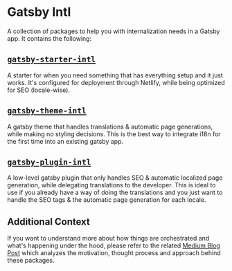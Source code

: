 # Gatsby Intl

A collection of packages to help you with internalization needs in a Gatsby app. It contains the following:

## [`gatsby-starter-intl`](https://github.com/3nvi/gatsby-intl/tree/master/packages/gatsby-starter-intl)

A starter for when you need something that has everything setup and it just works. It's configured
for deployment through Netlify, while being optimized for SEO (locale-wise).

## [`gatsby-theme-intl`](https://github.com/3nvi/gatsby-intl/tree/master/packages/gatsby-theme-intl)

A gatsby theme that handles translations & automatic page generations, while making no styling decisions.
This is the best way to integrate i18n for the first time into an existing gatsby app.

## [`gatsby-plugin-intl`](https://github.com/3nvi/gatsby-intl/tree/master/packages/gatsby-plugin-intl)

A low-level gatsby plugin that only handles SEO & automatic localized page generation, while delegating
translations to the developer. This is ideal to use if you already have a way of doing the translations and you
just want to handle the SEO tags & the automatic page generation for each locale.

## Additional Context

If you want to understand more about how things are orchestrated and what's happening under the hood, please refer to the related [Medium Blog Post](https://itnext.io/techniques-approaches-for-multi-language-gatsby-apps-8ba13ff433c5) which analyzes the motivation, thought process and approach behind these packages.
